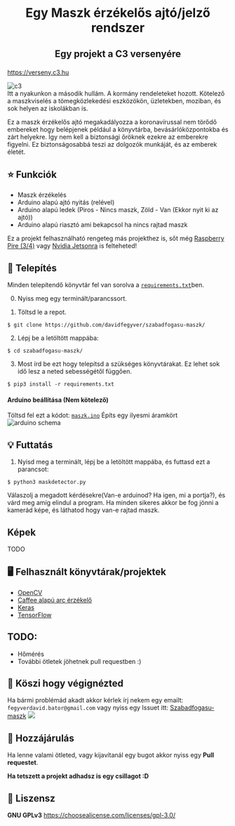 # <p align="center"> Egy Maszk érzékelős ajtó/jelző rendszer  </p>
## <p align="center"> Egy projekt a  C3 versenyére</p>
https://verseny.c3.hu

![c3](https://github.com/davidfegyver/szabadfogasu-maszk/blob/main/c3verseny.png)                                                
Itt a nyakunkon a második hullám.
A kormány rendeleteket hozott. Kötelező a maszkviselés a tömegközlekedési eszközökön, üzletekben, moziban, és sok helyen az iskolákban is.  

Ez a maszk érzékelős ajtó megakadályozza a koronavírussal nem törődő embereket hogy belépjenek például a könyvtárba, bevásárlóközpontokba és zárt helyekre.
Így nem kell a biztonsági őröknek ezekre az emberekre figyelni. 
Ez biztonságosabbá teszi az dolgozók munkáját, és az emberek életét.


## :star: Funkciók
* Maszk érzékelés
* Arduino alapú ajtó nyitás (relével)
* Arduino alapú ledek (Piros - Nincs maszk, Zöld - Van (Ekkor nyit ki az ajtó))
* Arduino alapú riasztó ami bekapcsol ha nincs rajtad maszk

Ez a projekt felhasználható rengeteg más projekthez is, sőt még [Raspberry Pire (3/4)](https://www.raspberrypi.org/) vagy [Nvidia Jetsonra](https://www.nvidia.com/en-us/autonomous-machines/embedded-systems/jetson-nano/) is felteheted!

## :robot: Telepítés

Minden telepítendő könyvtár fel van sorolva a  [`requirements.txt`](https://github.com/davidfegyver/szabadfogasu-maszk/blob/main/requirements.txt)ben.

0. Nyiss meg egy terminált/parancssort.

1. Töltsd le a repot.
```
$ git clone https://github.com/davidfegyver/szabadfogasu-maszk/
```

2. Lépj be a letöltött mappába: 
```
$ cd szabadfogasu-maszk/
```

3. Most írd be ezt hogy telepítsd a szükséges könyvtárakat. Ez lehet sok idő lesz a neted sebességétől függően.
```
$ pip3 install -r requirements.txt

```
#### Arduino beállítása (Nem kötelező)
Töltsd fel ezt a kódot: [`maszk.ino`](https://github.com/davidfegyver/szabadfogasu-maszk/blob/main/arduino/maszk.ino)
Építs egy ilyesmi áramkört
![arduino schema](https://github.com/davidfegyver/szabadfogasu-maszk/blob/main/arduino/schema.png)


## :bulb: Futtatás

1. Nyisd meg a terminált, lépj be a letöltött mappába, és futtasd ezt a parancsot:
```
$ python3 maskdetector.py
```

Válaszolj a megadott kérdésekre(Van-e arduinod? Ha igen, mi a portja?), és várd meg amíg elindul a program. Ha minden sikeres akkor be fog jönni a kamerád képe, és láthatod hogy van-e rajtad maszk.

## Képek

TODO

## 🖥️ Felhasznált könyvtárak/projektek

- [OpenCV](https://opencv.org/)
- [Caffee alapú arc érzékelő](https://github.com/opencv/opencv/blob/3.4.0/samples/dnn/resnet_ssd_face_python.py)
- [Keras](https://keras.io/)
- [TensorFlow](https://www.tensorflow.org/)

## TODO:
  * Hőmérés
  * További ötletek jöhetnek pull requestben :)

## 🎉 Köszi hogy végignézted
Ha bármi problémád akadt akkor kérlek írj nekem egy emailt: `fegyverdavid.bator@gmail.com` vagy nyiss egy Issuet itt: [Szabadfogasu-maszk](https://github.com/davidfegyver/szabadfogasu-maszk/issues)
![](https://komarev.com/ghpvc/?username=szabadfogasumaszkprojekt&color=lightgreen)

## :handshake: Hozzájárulás
Ha lenne valami ötleted, vagy kijavítanál egy bugot akkor nyiss egy **Pull requestet**. 

**Ha tetszett a projekt adhadsz is egy csillagot :D**

## 📝 Liszensz

**GNU GPLv3**
https://choosealicense.com/licenses/gpl-3.0/
